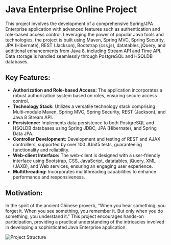 # Java Enterprise Online Project

This project involves the development of a comprehensive Spring/JPA Enterprise application with advanced features such as authentication and role-based access control. Leveraging the power of popular Java tools and technologies, the project is built using Maven, Spring MVC, Spring Security, JPA (Hibernate), REST (Jackson), Bootstrap (css,js), datatables, jQuery, and additional enhancements from Java 8, including Stream API and Time API. Data storage is handled seamlessly through PostgreSQL and HSQLDB databases.

## Key Features:
- **Authorization and Role-based Access:** The application incorporates a robust authorization system based on roles, ensuring secure access control.
- **Technology Stack:** Utilizes a versatile technology stack comprising Multi-module Maven, Spring MVC, Spring Security, REST (Jackson), and Java 8 Stream API.
- **Persistence:** Implements data persistence to both PostgreSQL and HSQLDB databases using Spring JDBC, JPA (Hibernate), and Spring Data JPA.
- **Controller Development:** Development and testing of REST and AJAX controllers, supported by over 100 JUnit5 tests, guaranteeing functionality and reliability.
- **Web-client Interface:** The web-client is designed with a user-friendly interface using Bootstrap, CSS, JavaScript, datatables, jQuery, XML (JAXB), and Web services, ensuring an engaging user experience.
- **Multithreading:** Incorporates multithreading capabilities to enhance performance and responsiveness.

## Motivation:
In the spirit of the ancient Chinese proverb, "When you hear something, you forget it. When you see something, you remember it. But only when you do something, you understand it." This project encourages hands-on participation, providing a practical understanding of the intricacies involved in developing a sophisticated Java Enterprise application.

![Project Structure](https://user-images.githubusercontent.com/13649199/27433714-8294e6fe-575e-11e7-9c41-7f6e16c5ebe5.jpg)
